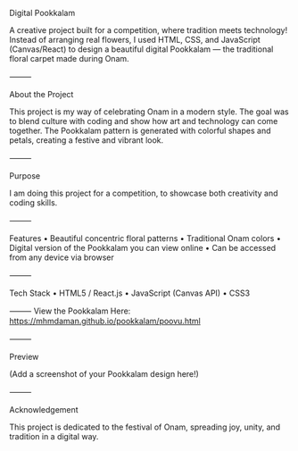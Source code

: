 Digital Pookkalam

A creative project built for a competition, where tradition meets technology! Instead of arranging real flowers, I used HTML, CSS, and JavaScript (Canvas/React) to design a beautiful digital Pookkalam — the traditional floral carpet made during Onam.

⸻

About the Project

This project is my way of celebrating Onam in a modern style. The goal was to blend culture with coding and show how art and technology can come together. The Pookkalam pattern is generated with colorful shapes and petals, creating a festive and vibrant look.

⸻

 Purpose

I am doing this project for a competition, to showcase both creativity and coding skills.

⸻

Features
	•	Beautiful concentric floral patterns 
	•	Traditional Onam colors
	•	Digital version of the Pookkalam you can view online
	•	Can be accessed from any device via browser

⸻

Tech Stack
	•	HTML5 / React.js
	•	JavaScript (Canvas API)
	•	CSS3

⸻
 View the Pookkalam Here: https://mhmdaman.github.io/pookkalam/poovu.html

⸻

 Preview

(Add a screenshot of your Pookkalam design here!)

⸻

Acknowledgement

This project is dedicated to the festival of Onam, spreading joy, unity, and tradition in a digital way.
